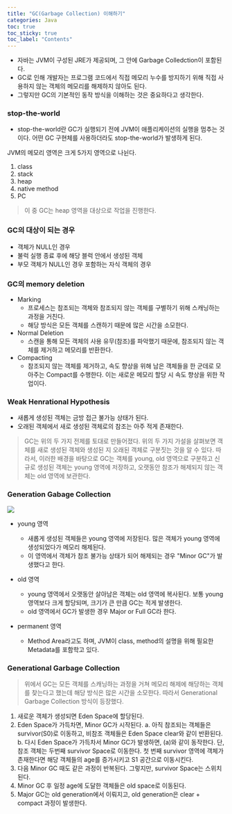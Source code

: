 ```yaml
---
title: "GC(Garbage Collection) 이해하기"
categories: Java
toc: true
toc_sticky: true
toc_label: "Contents"
---
```


- 자바는 JVM이 구성된 JRE가 제공되며, 그 안에 Garbage Colledction이 포함된다.
- GC로 인해 개발자는 프로그램 코드에서 직접 메모리 누수를 방지하기 위해 직접 사용하지 않는 객체의 메모리를 해제하지 않아도 된다.
- 그렇지만 GC의 기본적인 동작 방식을 이해하는 것은 중요하다고 생각한다.

### stop-the-world
- stop-the-world란 GC가 실행되기 전에 JVM이 애플리케이션의 실행을 멈추는 것이다. 어떤 GC 구현체를 사용하더라도 stop-the-world가 발생하게 된다.

JVM의 메모리 영역은 크게 5가지 영역으로 나뉜다.
1. class
2. stack
3. heap
4. native method
5. PC
> 이 중 GC는 heap 영역을 대상으로 작업을 진행한다.

### GC의 대상이 되는 경우
- 객체가 NULL인 경우
- 불럭 실행 종료 후에 해당 블럭 안에서 생성된 객체
- 부모 객체가 NULL인 경우 포함하는 자식 객체의 경우

### GC의 memory deletion
- Marking
    - 프로세스는 참조되는 객체와 참조되지 않는 객체를 구별하기 위해 스캐닝하는 과정을 거친다.
    - 해당 방식은 모든 객체를 스캔하기 때문에 많은 시간을 소모한다.
- Normal Deletion
    - 스캔을 통해 모든 객체의 사용 유무(참조)를 파악했기 때문에, 참조되지 않는 객체를 제거하고 메모리를 반환한다.
- Compacting
    - 참조되지 않는 객체를 제거하고, 속도 향상을 위해 남은 객체들을 한 군데로 모아주는 Compact를 수행한다. 이는 새로운 메모리 할당 시 속도 향상을 위한 작업이다.


### Weak Henrational Hypothesis
- 새롭게 생성된 객체는 금방 접근 불가능 상태가 된다.
- 오래된 객체에서 새로 생성된 객체로의 참조는 아주 적게 존재한다.

> GC는 위의 두 가지 전제를 토대로 만들어졌다.
위의 두 가지 가설을 살펴보면 객체를 새로 생성된 객체와 생성된 지 오래된 객체로 구분짓는 것을 알 수 있다.
따라서, 이러한 배경을 바탕으로 GC는 객체를 young, old 영역으로 구분하고 신규로 생성된 객체는 young 영역에 저장하고, 오랫동안 참조가 해제되지 않는 객체는 old 영역에 보관한다.

  
### Generation Gabage Collection
![](https://velog.velcdn.com/images/dlandif22/post/b8e7b75e-9fb3-45f3-91a5-a86e05400800/image.png)


- young 영역
    - 새롭게 생성된 객체들은 young 영역에 저장된다. 많은 객체가 young 영역에 생성되었다가 메모리 해제된다.
    - 이 영역에서 객체가 참조 불가능 상태가 되어 해제되는 경우 "Minor GC"가 발생했다고 한다.

- old 영역
    - young 영역에서 오랫동안 살아남은 객체는 old 영역에 복사된다. 보통 young 영역보다 크게 할당되며, 크기가 큰 만큼 GC는 적게 발생한다.
    - old 영역에서 GC가 발생한 경우 Major or Full GC라 한다.
- permanent 영역
    - Method Area라고도 하며, JVM이 class, method의 설명을 위해 필요한 Metadata를 포함학고 있다.


### Generational Garbage Collection

> 위에서 GC는 모든 객체를 스캐닝하는 과정을 거쳐 메모리 해제에 해당하는 객체를 찾는다고 했는데 해당 방식은 많은 시간을 소모한다. 따라서 Generational Garbage Collection 방식이 등장했다.

1. 새로운 객체가 생성되면 Eden Space에 할당된다.
2. Eden Space가 가득차면, Minor GC가 시작된다.
   a. 아직 참조되는 객체들은 survivor(S0)로 이동하고, 비참조 객체들은 Eden Space clear와 같이 반환된다.
   b. 다시 Eden Space가 가득차서 Minor GC가 발생하면, (a)와 같이 동작한다.
   단, 참조 객체는 두번째 survivor Space로 이동한다. 첫 번째 survivor 영역에 객체가 존재한다면 해당 객체들의 age를 증가시키고 S1 공간으로 이동시킨다.
3. 다음 Minor GC 때도 같은 과정이 반복된다.
   그렇지만, survivor Space는 스위치된다.
4. Minor GC 후 일정 age에 도달한 객체들은 old space로 이동된다.
5. Major GC는 old generation에서 이뤄지고, old generation은 clear + compact 과정이 발생한다.







